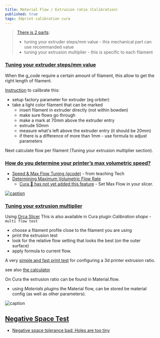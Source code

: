 ```yaml
---
title: Material Flow / Extrusion ratio (Calibration)
published: true
tags: 3dprint calibration cura
---
```

> [There is 2 parts](https://mattshub.com/blogs/blog/extruder-calibration):  
> - tuning your extruder steps/mm value - this mechanical part can use recommanded value  
> - tuning your extrusion multiplier - this is specific to each filament  

### [Tuning your extruder steps/mm value ](https://www.youtube.com/watch?v=W901s6zTwiw)

When the g_code require a certain amount of filament, this allow to get the right length of filament.

[Instruction](https://youtu.be/W901s6zTwiw?feature=shared&t=140) to calibrate this:

- setup factory parameter for extruder (eg orbiter)
- take a light color filament that can be marked
	- insert filament in extruder directly (not within bowden)
    - make sure flows go through
    - make a mark at 70mm above the extruder entry
    - extrude 50mm
    - measure what's left above the extruder entry (it should be 20mm)
    - if there is a difference of more than 1mm - use formula to adjust parameters 
    
Next calculate flow per filament (Tuning your extrusion multiplier section).

### [How do you determine your printer’s max volumetric speed?](https://klipper.discourse.group/t/how-do-you-calibrate-determine-your-printers-max-volumetric-speed/5553)

- [Speed & Max Flow Tuning (gcode)](https://teachingtechyt.github.io/calibration.html#speed) - from teaching Tech
- [Determining Maximum Volumetric Flow Rate ](https://ellis3dp.com/Print-Tuning-Guide/articles/determining_max_volumetric_flow_rate.html)
	- [Cura :page_facing_up: has not yet added this feature](https://github.com/Ultimaker/Cura/issues/5248) - Set Max Flow in your slicer. 

[![caption](https://teachingtechyt.github.io/img/speeddiagram.jpg) ](https://teachingtechyt.github.io/calibration.html#speed)

### [Tuning your extrusion multiplier](https://youtu.be/W901s6zTwiw?feature=shared&t=382)

Using [Orca Slicer](https://github.com/SoftFever/OrcaSlicer/wiki/Calibration) 
This is also available in Cura plugin _Calibration shape_ - `multi flow test`

- choose a filament profile close to the filament you are using
- print the extrusion test
- look for the relative flow setting that looks the best (on the outer surface)
- apply formula to current flow.

A very [simple and fast print test](https://www.thingiverse.com/thing:1622868) for configuring a 3d printer extrusion ratio. 

see also [the calculator](https://docs.google.com/spreadsheets/d/11wnlCU2EVHg3Nl7GxisAegoGicogK_QTkMjRavwx0ME/edit#gid=0)

On Cura the extrusion ratio can be found in Material.flow.
- using _Materials plugins_ the Material flow, can be stored be material config (as well as other parameters).

![caption](https://cdn.thingiverse.com/renders/11/c2/95/b9/69/061304fbd5a1101cb5cfe3cc23979c49_preview_featured.jpg)

## [Negative Space Test](https://www.matterhackers.com/articles/top-ten-prints-to-calibrate-your-3d-printer)
- [Negative space tolerance bad: Holes are too tiny](https://www.reddit.com/r/FixMyPrint/comments/4acmp5/negative_space_tolerance_bad_holes_are_too_tiny/)
